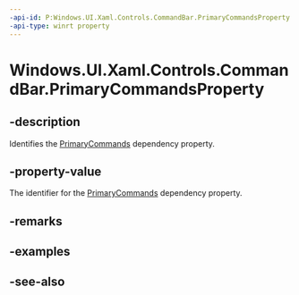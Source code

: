 ```yaml
---
-api-id: P:Windows.UI.Xaml.Controls.CommandBar.PrimaryCommandsProperty
-api-type: winrt property
---
```


<!-- Property syntax
public Windows.UI.Xaml.DependencyProperty PrimaryCommandsProperty { get; }
-->

# Windows.UI.Xaml.Controls.CommandBar.PrimaryCommandsProperty

## -description
Identifies the [PrimaryCommands](commandbar_primarycommands.md) dependency property.



## -property-value
The identifier for the [PrimaryCommands](commandbar_primarycommands.md) dependency property.

## -remarks

## -examples

## -see-also
